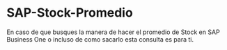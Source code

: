 # SAP-Stock-Promedio
En caso de que busques la manera de hacer el promedio de Stock en SAP Business One o incluso de como sacarlo esta consulta es para ti.
